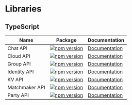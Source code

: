 # Libraries

## TypeScript

| Name              | Package                                                                                                             | Documentation                                                                |
|----------------|------------------------------------------------------------------------------------------------------------------------|------------------------------------------------------------------------------|
| Chat API       | [![npm version](https://badge.fury.io/js/@rivet-gg%2Fchat.svg)](https://badge.fury.io/js/@rivet-gg%2Fchat)             | <a href="/libs/api-chat/typescript/" target="_blank">Documentation</a>       |
| Cloud API      | [![npm version](https://badge.fury.io/js/@rivet-gg%2Fcloud.svg)](https://badge.fury.io/js/@rivet-gg%2Fcloud)           | <a href="/libs/api-cloud/typescript/" target="_blank">Documentation</a>      |
| Group API      | [![npm version](https://badge.fury.io/js/@rivet-gg%2Fgroup.svg)](https://badge.fury.io/js/@rivet-gg%2Fgroup)           | <a href="/libs/api-group/typescript/" target="_blank">Documentation</a>      |
| Identity API   | [![npm version](https://badge.fury.io/js/@rivet-gg%2Fidentity.svg)](https://badge.fury.io/js/@rivet-gg%2Fidentity)     | <a href="/libs/api-identity/typescript/" target="_blank">Documentation</a>   |
| KV API         | [![npm version](https://badge.fury.io/js/@rivet-gg%2Fkv.svg)](https://badge.fury.io/js/@rivet-gg%2Fkv)                 | <a href="/libs/api-kv/typescript/" target="_blank">Documentation</a>         |
| Matchmaker API | [![npm version](https://badge.fury.io/js/@rivet-gg%2Fmatchmaker.svg)](https://badge.fury.io/js/@rivet-gg%2Fmatchmaker) | <a href="/libs/api-matchmaker/typescript/" target="_blank">Documentation</a> |
| Party API      | [![npm version](https://badge.fury.io/js/@rivet-gg%2Fparty.svg)](https://badge.fury.io/js/@rivet-gg%2Fparty)           | <a href="/libs/api-party/typescript/" target="_blank">Documentation</a>      |

